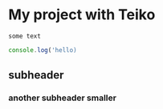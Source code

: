 # My project with Teiko

`some text`

```javascript
console.log('hello)
```

## subheader

### another subheader smaller